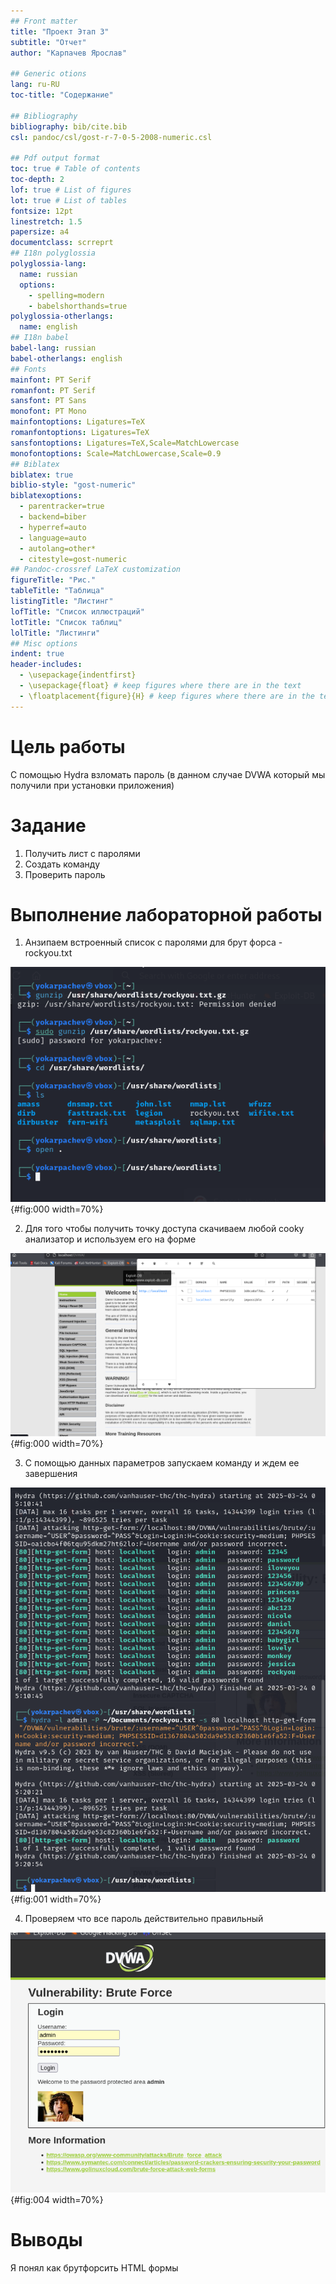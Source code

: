 ```yaml
---
## Front matter
title: "Проект Этап 3"
subtitle: "Отчет"
author: "Карпачев Ярослав"

## Generic otions
lang: ru-RU
toc-title: "Содержание"

## Bibliography
bibliography: bib/cite.bib
csl: pandoc/csl/gost-r-7-0-5-2008-numeric.csl

## Pdf output format
toc: true # Table of contents
toc-depth: 2
lof: true # List of figures
lot: true # List of tables
fontsize: 12pt
linestretch: 1.5
papersize: a4
documentclass: scrreprt
## I18n polyglossia
polyglossia-lang:
  name: russian
  options:
	- spelling=modern
	- babelshorthands=true
polyglossia-otherlangs:
  name: english
## I18n babel
babel-lang: russian
babel-otherlangs: english
## Fonts
mainfont: PT Serif
romanfont: PT Serif
sansfont: PT Sans
monofont: PT Mono
mainfontoptions: Ligatures=TeX
romanfontoptions: Ligatures=TeX
sansfontoptions: Ligatures=TeX,Scale=MatchLowercase
monofontoptions: Scale=MatchLowercase,Scale=0.9
## Biblatex
biblatex: true
biblio-style: "gost-numeric"
biblatexoptions:
  - parentracker=true
  - backend=biber
  - hyperref=auto
  - language=auto
  - autolang=other*
  - citestyle=gost-numeric
## Pandoc-crossref LaTeX customization
figureTitle: "Рис."
tableTitle: "Таблица"
listingTitle: "Листинг"
lofTitle: "Список иллюстраций"
lotTitle: "Список таблиц"
lolTitle: "Листинги"
## Misc options
indent: true
header-includes:
  - \usepackage{indentfirst}
  - \usepackage{float} # keep figures where there are in the text
  - \floatplacement{figure}{H} # keep figures where there are in the text
---
```


# Цель работы

С помощью Hydra взломать пароль (в данном случае DVWA который мы получили при установки приложения)

# Задание

1. Получить лист с паролями
2. Создать команду
3. Проверить пароль

# Выполнение лабораторной работы

1. Анзипаем встроенный список с паролями для брут форса - rockyou.txt

![Распаковка паролей](image/1.png){#fig:000 width=70%}

2. Для того чтобы получить точку доступа скачиваем любой cooky анализатор и используем его на форме

![Куки с данными](image/3.png){#fig:000 width=70%}

3. С помощью данных параметров запускаем команду и ждем ее завершения

![Главная команда](image/2.png){#fig:001 width=70%}


4. Проверяем что все пароль действительно правильный

![Проверка пароля](image/4.png){#fig:004 width=70%}


# Выводы

Я понял как брутфорсить HTML формы
